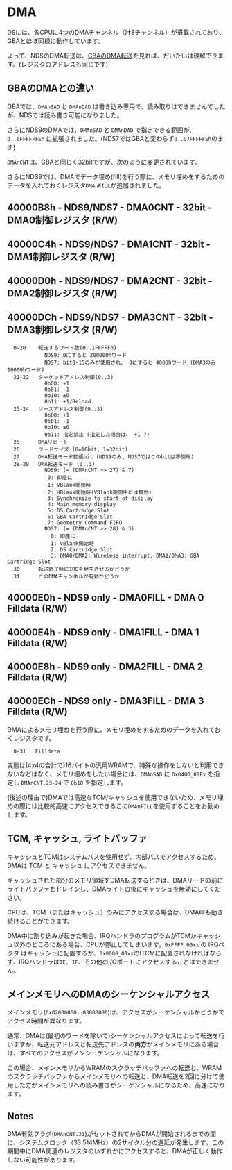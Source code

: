 # DMA

DSには、各CPUに4つのDMAチャンネル（計8チャンネル）が搭載されており、GBAとほぼ同様に動作しています。

よって、NDSのDMA転送は、[GBAのDMA転送](https://github.com/akatsuki105/gba-docs-ja/blob/main/dma.md)を見れば、だいたいは理解できます。(レジスタのアドレスも同じです)

## GBAのDMAとの違い

GBAでは、`DMAnSAD` と `DMAnDAD` は書き込み専用で、読み取りはできませんでしたが、NDSでは読み書き可能になりました。

さらにNDS9のDMAでは、`DMAnSAD` と `DMAnDAD` で指定できる範囲が、`0..0FFFFFFEh` に拡張されました。(NDS7ではGBAと変わらず`0..07FFFFFEh`のまま)

`DMAnCNT`は、GBAと同じく32bitですが、次のように変更されています。

さらにNDS9では、DMAでデータ埋め(fill)を行う際に、メモリ埋めをするためのデータを入れておくレジスタ`DMAnFILL`が追加されました。

## 40000B8h - NDS9/NDS7 - DMA0CNT - 32bit - DMA0制御レジスタ (R/W)
## 40000C4h - NDS9/NDS7 - DMA1CNT - 32bit - DMA1制御レジスタ (R/W)
## 40000D0h - NDS9/NDS7 - DMA2CNT - 32bit - DMA2制御レジスタ (R/W)
## 40000DCh - NDS9/NDS7 - DMA3CNT - 32bit - DMA3制御レジスタ (R/W)

```
  0-20    転送するワード数(0..1FFFFFh)
            NDS9: 0にすると 200000hワード
            NDS7: bit0-15のみが使用され、 0にすると 4000hワード (DMA3のみ 10000hワード)
  21-22   ターゲットアドレス制御(0..3)
            0b00: +1
            0b01: -1
            0b10: ±0
            0b11: +1/Reload
  23-24   ソースアドレス制御(0..3)
            0b00: +1
            0b01: -1
            0b10: ±0
            0b11: 指定禁止 (指定した場合は、 +1 ?)
  25      DMAリピート
  26      ワードサイズ (0=16bit, 1=32bit)
  27      DMA転送モード拡張bit (NDS9のみ, NDS7ではこのbitは不使用)
  28-29   DMA転送モード (0..3)
            NDS9: (= (DMAnCNT >> 27) & 7)
             0: 即座に
             1: VBlank開始時
             2: HBlank開始時(VBlank期間中には無効)
             3: Synchronize to start of display
             4: Main memory display
             5: DS Cartridge Slot
             6: GBA Cartridge Slot
             7: Geometry Command FIFO
            NDS7: (= (DMAnCNT >> 28) & 3)
              0: 即座に
              1: VBlank開始時
              2: DS Cartridge Slot
              3: DMA0/DMA2: Wireless interrupt, DMA1/DMA3: GBA Cartridge Slot
  30      転送終了時にIRQを発生させるかどうか
  31      このDMAチャンネルが有効かどうか
```

## 40000E0h - NDS9 only - DMA0FILL - DMA 0 Filldata (R/W)
## 40000E4h - NDS9 only - DMA1FILL - DMA 1 Filldata (R/W)
## 40000E8h - NDS9 only - DMA2FILL - DMA 2 Filldata (R/W)
## 40000ECh - NDS9 only - DMA3FILL - DMA 3 Filldata (R/W)

DMAによるメモリ埋めを行う際に、メモリ埋めをするためのデータを入れておくレジスタです。

```
  0-31   Filldata
```

実態は(4x4の合計で)16バイトの汎用WRAMで、特殊な操作をしないと利用できないなどはなく、メモリ埋めをしたい場合には、`DMAnSAD` に `0x0400_00Ex` を指定し `DMAnCNT.23-24` で `0b10` を指定します。

(後述の理由で)DMAでは高速なTCM/キャッシュを使用できないため、メモリ埋めの際には比較的高速にアクセスできるこの`DMAnFILL`を使用することをお勧めします。

## TCM, キャッシュ, ライトバッファ

キャッシュとTCMはシステムバスを使用せず、内部バスでアクセスするため、DMAは TCM と キャッシュ にアクセスできません。

キャッシュされた部分のメモリ領域をDMA転送するときは、DMAリードの前にライトバッファをドレインし、DMAライトの後にキャッシュを無効にしてください。

CPUは、TCM（またはキャッシュ）のみにアクセスする場合は、DMA中も動き続けることができます。

DMA中に割り込みが起きた場合、IRQハンドラのプログラムがTCMかキャッシュ以外のところにある場合、CPUが停止してしまいます。`0xFFFF_00xx` の IRQベクタ はキャッシュに配置するか、`0x0000_00xx`のITCMに配置されなければならず、IRQハンドラは`IE, IF`、その他のI/Oポートにアクセスすることはできません。

## メインメモリへのDMAのシーケンシャルアクセス

メインメモリ(`0x02000000..03000000`)は、アクセスがシーケンシャルかどうかでアクセス時間が異なります。

通常、DMAは(最初のワードを除いて)シーケンシャルアクセスによって転送を行いますが、転送元アドレスと転送先アドレスの**両方**がメインメモリにある場合は、すべてのアクセスがノンシーケンシャルになります。

この場合、メインメモリからWRAMのスクラッチバッファへの転送と、WRAMのスクラッチバッファからメインメモリへの転送と、DMA転送を2回に分けて使用した方がメインメモリへの読み書きがシーケンシャルになるため、高速になります。

## Notes

DMA有効フラグ(`DMAnCNT.31`)がセットされてからDMAが開始されるまでの間に、システムクロック（33.514MHz）の2サイクル分の遅延が発生します。この期間中にDMA関連のレジスタのいずれかにアクセスすると、DMAが正しく動作しない可能性があります。
